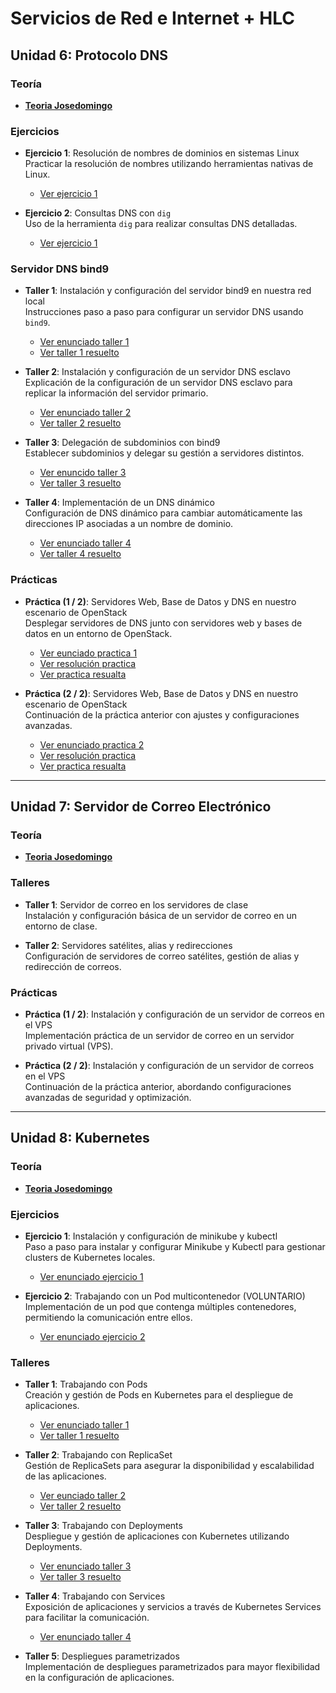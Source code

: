 # **Servicios de Red e Internet + HLC**

## **Unidad 6: Protocolo DNS**

### **Teoría**
- [**Teoria Josedomingo**](https://github.com/Aleeex-lmd/curso_kubernetes_ies.git)

### **Ejercicios**
- **Ejercicio 1**: Resolución de nombres de dominios en sistemas Linux  
  Practicar la resolución de nombres utilizando herramientas nativas de Linux.  
  - [Ver ejercicio 1](./Unidad-6:Protocolo-DNS/enunciados/e_ejercicio1.md)  

- **Ejercicio 2**: Consultas DNS con `dig`  
  Uso de la herramienta `dig` para realizar consultas DNS detalladas.
  - [Ver ejercicio 1](./Unidad-6:Protocolo-DNS/enunciados/e_ejercicio2.md)  

### **Servidor DNS bind9**
- **Taller 1**: Instalación y configuración del servidor bind9 en nuestra red local  
  Instrucciones paso a paso para configurar un servidor DNS usando `bind9`.
  - [Ver enunciado taller 1](./Unidad-6:Protocolo-DNS/enunciados/e_taller1.md)
  - [Ver taller 1 resuelto](./Unidad-6:Protocolo-DNS/enunciados_resueltos/s_taller1.txt)
  
- **Taller 2**: Instalación y configuración de un servidor DNS esclavo  
  Explicación de la configuración de un servidor DNS esclavo para replicar la información del servidor primario.
  - [Ver enunciado taller 2](./Unidad-6:Protocolo-DNS/enunciados/e_taller2.md)
  - [Ver taller 2 resuelto](./Unidad-6:Protocolo-DNS/enunciados_resueltos/s_taller2.txt)

- **Taller 3**: Delegación de subdominios con bind9  
  Establecer subdominios y delegar su gestión a servidores distintos.
  - [Ver enuncido taller 3](./Unidad-6:Protocolo-DNS/enunciados/e_taller3.md)
  - [Ver taller 3 resuelto](./Unidad-6:Protocolo-DNS/enunciados_resueltos/s_taller3.txt)

- **Taller 4**: Implementación de un DNS dinámico  
  Configuración de DNS dinámico para cambiar automáticamente las direcciones IP asociadas a un nombre de dominio.
  - [Ver enunciado taller 4](./Unidad-6:Protocolo-DNS/enunciados/e_taller4.md)
  - [Ver taller 4 resuelto](./Unidad-6:Protocolo-DNS/enunciados_resueltos/s_taller4.txt)

### **Prácticas**
- **Práctica (1 / 2)**: Servidores Web, Base de Datos y DNS en nuestro escenario de OpenStack  
  Desplegar servidores de DNS junto con servidores web y bases de datos en un entorno de OpenStack.
  - [Ver eunciado practica 1](./Unidad-6:Protocolo-DNS/enunciados/e_practica1.md)
  - [Ver resolución practica](./Unidad-6:Protocolo-DNS/enunciados_resueltos/s_practica1.md)
  - [Ver practica resualta](./Unidad-6:Protocolo-DNS/enunciados_resueltos/s_practica1.txt)

- **Práctica (2 / 2)**: Servidores Web, Base de Datos y DNS en nuestro escenario de OpenStack  
  Continuación de la práctica anterior con ajustes y configuraciones avanzadas.
  - [Ver enunciado practica 2](./Unidad-6:Protocolo-DNS/enunciados/e_practica3.md)
  - [Ver resolución practica](./Unidad-6:Protocolo-DNS/enunciados_resueltos/s_practica2.md)
  - [Ver practica resualta](./Unidad-6:Protocolo-DNS/enunciados_resueltos/s_practica2.txt)

---

## **Unidad 7: Servidor de Correo Electrónico**

### **Teoría**
- [**Teoria Josedomingo**](https://github.com/Aleeex-lmd/curso_correo_electronico_ies.git)

### **Talleres**
- **Taller 1**: Servidor de correo en los servidores de clase  
  Instalación y configuración básica de un servidor de correo en un entorno de clase.

- **Taller 2**: Servidores satélites, alias y redirecciones  
  Configuración de servidores de correo satélites, gestión de alias y redirección de correos.

### **Prácticas**
- **Práctica (1 / 2)**: Instalación y configuración de un servidor de correos en el VPS  
  Implementación práctica de un servidor de correo en un servidor privado virtual (VPS).

- **Práctica (2 / 2)**: Instalación y configuración de un servidor de correos en el VPS  
  Continuación de la práctica anterior, abordando configuraciones avanzadas de seguridad y optimización.

---

## **Unidad 8: Kubernetes**

### **Teoría**
- [**Teoria Josedomingo**](https://github.com/Aleeex-lmd/curso_kubernetes_ies.git)

### **Ejercicios**
- **Ejercicio 1**: Instalación y configuración de minikube y kubectl  
  Paso a paso para instalar y configurar Minikube y Kubectl para gestionar clusters de Kubernetes locales.
  - [Ver enunciado ejercicio 1](./Unidad-8:Kubernetes/enunciados/e_ejercicio1.md)

- **Ejercicio 2**: Trabajando con un Pod multicontenedor (VOLUNTARIO)  
  Implementación de un pod que contenga múltiples contenedores, permitiendo la comunicación entre ellos.
  - [Ver enunciado ejercicio 2](./Unidad-8:Kubernetes/enunciados/e_ejercicio2.md)

### **Talleres**
- **Taller 1**: Trabajando con Pods  
  Creación y gestión de Pods en Kubernetes para el despliegue de aplicaciones.
  - [Ver enunciado taller 1](./Unidad-8:Kubernetes/enunciados/e_taller1.md)
  - [Ver taller 1 resuelto](./Unidad-8:Kubernetes/enunciados_resueltos/s_taller1.txt)

- **Taller 2**: Trabajando con ReplicaSet  
  Gestión de ReplicaSets para asegurar la disponibilidad y escalabilidad de las aplicaciones.
  - [Ver eunciado taller 2](./Unidad-8:Kubernetes/enunciados/e_taller2.md)
  - [Ver taller 2 resuelto](./Unidad-8:Kubernetes/enunciados_resueltos/s_taller2.txt)

- **Taller 3**: Trabajando con Deployments  
  Despliegue y gestión de aplicaciones con Kubernetes utilizando Deployments.
  - [Ver enunciado taller 3](./Unidad-8:Kubernetes/enunciados/e_taller3.md)
  - [Ver taller 3 resuelto](./Unidad-8:Kubernetes/enunciados_resueltos/s_taller3.txt)

- **Taller 4**: Trabajando con Services  
  Exposición de aplicaciones y servicios a través de Kubernetes Services para facilitar la comunicación.
  - [Ver enunciado taller 4](./Unidad-8:Kubernetes/enunciados/e_taller4.md)

- **Taller 5**: Despliegues parametrizados  
  Implementación de despliegues parametrizados para mayor flexibilidad en la configuración de aplicaciones.

